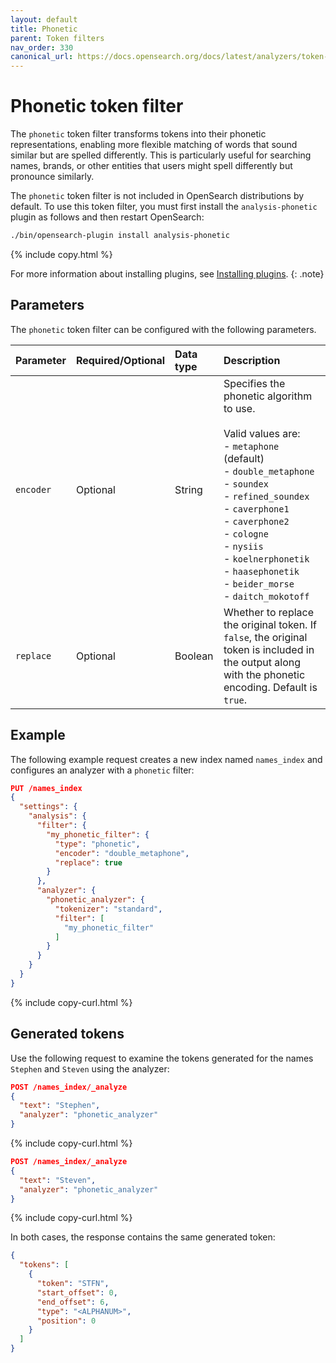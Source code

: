 ```yaml
---
layout: default
title: Phonetic
parent: Token filters
nav_order: 330
canonical_url: https://docs.opensearch.org/docs/latest/analyzers/token-filters/phonetic/
---
```


# Phonetic token filter

The `phonetic` token filter transforms tokens into their phonetic representations, enabling more flexible matching of words that sound similar but are spelled differently. This is particularly useful for searching names, brands, or other entities that users might spell differently but pronounce similarly.

The `phonetic` token filter is not included in OpenSearch distributions by default. To use this token filter, you must first install the `analysis-phonetic` plugin as follows and then restart OpenSearch:

```bash
./bin/opensearch-plugin install analysis-phonetic
```
{% include copy.html %}

For more information about installing plugins, see [Installing plugins]({{site.url}}{{site.baseurl}}/install-and-configure/plugins/).
{: .note}

## Parameters

The `phonetic` token filter can be configured with the following parameters.

Parameter | Required/Optional | Data type | Description
:--- | :--- | :--- | :--- 
`encoder` | Optional | String | Specifies the phonetic algorithm to use.<br><br>Valid values are:<br>- `metaphone` (default)<br>- `double_metaphone`<br>- `soundex`<br>- `refined_soundex`<br>- `caverphone1`<br>- `caverphone2`<br>- `cologne`<br>- `nysiis`<br>- `koelnerphonetik`<br>- `haasephonetik`<br>- `beider_morse`<br>- `daitch_mokotoff ` 
`replace` | Optional | Boolean | Whether to replace the original token. If `false`, the original token is included in the output along with the phonetic encoding. Default is `true`.


## Example

The following example request creates a new index named `names_index` and configures an analyzer with a `phonetic` filter:

```json
PUT /names_index
{
  "settings": {
    "analysis": {
      "filter": {
        "my_phonetic_filter": {
          "type": "phonetic",
          "encoder": "double_metaphone",
          "replace": true
        }
      },
      "analyzer": {
        "phonetic_analyzer": {
          "tokenizer": "standard",
          "filter": [
            "my_phonetic_filter"
          ]
        }
      }
    }
  }
}
```
{% include copy-curl.html %}

## Generated tokens

Use the following request to examine the tokens generated for the names `Stephen` and `Steven` using the analyzer:

```json
POST /names_index/_analyze
{
  "text": "Stephen",
  "analyzer": "phonetic_analyzer"
}
```
{% include copy-curl.html %}

```json
POST /names_index/_analyze
{
  "text": "Steven",
  "analyzer": "phonetic_analyzer"
}
```
{% include copy-curl.html %}

In both cases, the response contains the same generated token:

```json
{
  "tokens": [
    {
      "token": "STFN",
      "start_offset": 0,
      "end_offset": 6,
      "type": "<ALPHANUM>",
      "position": 0
    }
  ]
}
```
